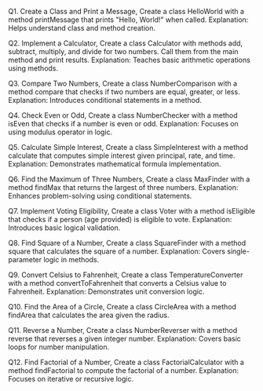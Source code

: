 Q1. Create a Class and Print a Message, Create a class HelloWorld with a method printMessage that prints "Hello, World!" when called.
    Explanation: Helps understand class and method creation.

Q2. Implement a Calculator, Create a class Calculator with methods add, subtract, multiply, and divide for two numbers. Call them from the main method and print results.
    Explanation: Teaches basic arithmetic operations using methods.

Q3. Compare Two Numbers, Create a class NumberComparison with a method compare that checks if two numbers are equal, greater, or less.
    Explanation: Introduces conditional statements in a method.

Q4. Check Even or Odd, Create a class NumberChecker with a method isEven that checks if a number is even or odd.
    Explanation: Focuses on using modulus operator in logic.

Q5. Calculate Simple Interest, Create a class SimpleInterest with a method calculate that computes simple interest given principal, rate, and time.
    Explanation: Demonstrates mathematical formula implementation.

Q6. Find the Maximum of Three Numbers, Create a class MaxFinder with a method findMax that returns the largest of three numbers.
    Explanation: Enhances problem-solving using conditional statements.

Q7. Implement Voting Eligibility, Create a class Voter with a method isEligible that checks if a person (age provided) is eligible to vote.
    Explanation: Introduces basic logical validation.

Q8. Find Square of a Number, Create a class SquareFinder with a method square that calculates the square of a number.
    Explanation: Covers single-parameter logic in methods.

Q9. Convert Celsius to Fahrenheit, Create a class TemperatureConverter with a method convertToFahrenheit that converts a Celsius value to Fahrenheit.
    Explanation: Demonstrates unit conversion logic.

Q10. Find the Area of a Circle, Create a class CircleArea with a method findArea that calculates the area given the radius.

Q11. Reverse a Number, Create a class NumberReverser with a method reverse that reverses a given integer number.
     Explanation: Covers basic loops for number manipulation.

Q12. Find Factorial of a Number, Create a class FactorialCalculator with a method findFactorial to compute the factorial of a number.
     Explanation: Focuses on iterative or recursive logic.